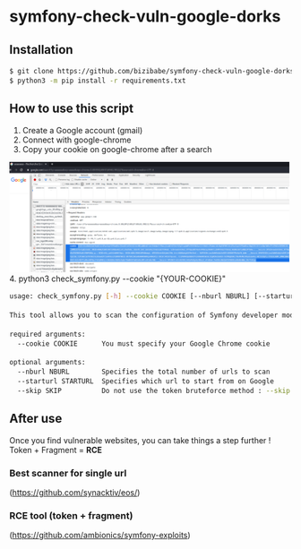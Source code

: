 # symfony-check-vuln-google-dorks

## Installation

```bash
$ git clone https://github.com/bizibabe/symfony-check-vuln-google-dorks.git
$ python3 -m pip install -r requirements.txt
```

## How to use this script

1. Create a Google account (gmail)  
2. Connect with google-chrome 
3. Copy your cookie on google-chrome after a search  
<img src="cookie.png" width="500px">   
4. python3 check_symfony.py --cookie "{YOUR-COOKIE}"  

```bash
usage: check_symfony.py [-h] --cookie COOKIE [--nburl NBURL] [--starturl STARTURL] [--skip SKIP]

This tool allows you to scan the configuration of Symfony developer mode using Google Dorks

required arguments:
  --cookie COOKIE      You must specify your Google Chrome cookie

optional arguments:
  --nburl NBURL        Specifies the total number of urls to scan
  --starturl STARTURL  Specifies which url to start from on Google
  --skip SKIP          Do not use the token bruteforce method : --skip true

```

## After use

Once you find vulnerable websites, you can take things a step further !  
Token + Fragment = __RCE__ 

### Best scanner for single url
(https://github.com/synacktiv/eos/)  

### RCE tool (token + fragment)
(https://github.com/ambionics/symfony-exploits)  